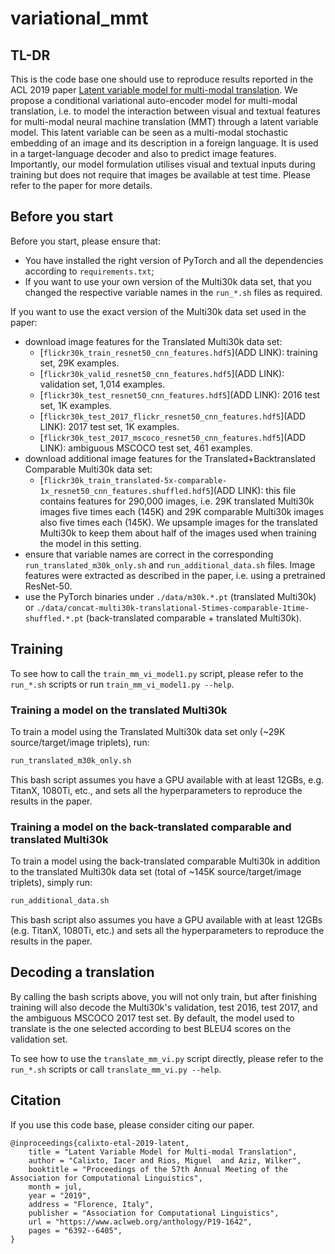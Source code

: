 # variational\_mmt

## TL-DR

This is the code base one should use to reproduce results reported in the ACL 2019 paper [Latent variable model for multi-modal translation](https://www.aclweb.org/anthology/papers/P/P19/P19-1642/).
We propose a conditional variational auto-encoder model for multi-modal translation,
i.e. to model the interaction between visual and textual features for multi-modal neural machine translation (MMT) through a latent variable model.
This latent variable can be seen as a multi-modal stochastic embedding of an image and its description in a foreign language.
It is used in a target-language decoder and also to predict image features.
Importantly, our model formulation utilises visual and textual inputs during training but does not require that images be available at test time.
Please refer to the paper for more details.

## Before you start

Before you start, please ensure that:

- You have installed the right version of PyTorch and all the dependencies according to `requirements.txt`;
- If you want to use your own version of the Multi30k data set, that you changed the respective variable names in the `run_*.sh` files as required.

If you want to use the exact version of the Multi30k data set used in the paper:

- download image features for the Translated Multi30k data set:
    - [`flickr30k_train_resnet50_cnn_features.hdf5`](ADD LINK): training set, 29K examples.
    - [`flickr30k_valid_resnet50_cnn_features.hdf5`](ADD LINK): validation set, 1,014 examples.
    - [`flickr30k_test_resnet50_cnn_features.hdf5`](ADD LINK): 2016 test set, 1K examples.
    - [`flickr30k_test_2017_flickr_resnet50_cnn_features.hdf5`](ADD LINK): 2017 test set, 1K examples.
    - [`flickr30k_test_2017_mscoco_resnet50_cnn_features.hdf5`](ADD LINK): ambiguous MSCOCO test set, 461 examples.
- download additional image features for the Translated+Backtranslated Comparable Multi30k data set:
    - [`flickr30k_train_translated-5x-comparable-1x_resnet50_cnn_features.shuffled.hdf5`](ADD LINK): this file contains features for 290,000 images, i.e. 29K translated Multi30k images five times each (145K) and 29K comparable Multi30k images also five times each (145K). We upsample images for the translated Multi30k to keep them about half of the images used when training the model in this setting.
- ensure that variable names are correct in the corresponding `run_translated_m30k_only.sh` and `run_additional_data.sh` files. Image features were extracted as described in the paper, i.e. using a pretrained ResNet-50.
- use the PyTorch binaries under
`./data/m30k.*.pt` (translated Multi30k) or
`./data/concat-multi30k-translational-5times-comparable-1time-shuffled.*.pt` (back-translated comparable + translated Multi30k).

## Training

To see how to call the `train_mm_vi_model1.py` script, please refer to the `run_*.sh` scripts or run `train_mm_vi_model1.py --help`.

### Training a model on the translated Multi30k

To train a model using the Translated Multi30k data set only (~29K source/target/image triplets), run:
```bash
run_translated_m30k_only.sh
```

This bash script assumes you have a GPU available with at least 12GBs, e.g. TitanX, 1080Ti, etc., and sets all the hyperparameters to reproduce the results in the paper.

### Training a model on the back-translated comparable and translated Multi30k

To train a model using the back-translated comparable Multi30k in addition to the translated Multi30k data set (total of ~145K source/target/image triplets), simply run:
```bash
run_additional_data.sh
```

This bash script also assumes you have a GPU available with at least 12GBs (e.g. TitanX, 1080Ti, etc.) and sets all the hyperparameters to reproduce the results in the paper.

## Decoding a translation

By calling the bash scripts above, you will not only train, but after finishing training will also decode the Multi30k's validation, test 2016, test 2017, and the ambiguous MSCOCO 2017 test set.
By default, the model used to translate is the one selected according to best BLEU4 scores on the validation set.

To see how to use the `translate_mm_vi.py` script directly, please refer to the `run_*.sh` scripts or call `translate_mm_vi.py --help`.

## Citation

If you use this code base, please consider citing our paper.

    @inproceedings{calixto-etal-2019-latent,
        title = "Latent Variable Model for Multi-modal Translation",
        author = "Calixto, Iacer and Rios, Miguel  and Aziz, Wilker",
        booktitle = "Proceedings of the 57th Annual Meeting of the Association for Computational Linguistics",
        month = jul,
        year = "2019",
        address = "Florence, Italy",
        publisher = "Association for Computational Linguistics",
        url = "https://www.aclweb.org/anthology/P19-1642",
        pages = "6392--6405",
    }
